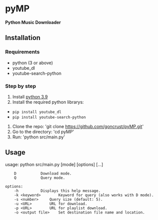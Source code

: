 # pyMP
**Python Music Downloader**

## Installation

### Requirements

- python (3 or above)
- youtube_dl
- youtube-search-python

### Step by step

1. Install [python 3.9](https://www.python.org/)
1. Install the required python librarys:
  - `pip install youtube_dl`
  - `pip install youtube-search-python`
1. Clone the repo: 'git clone https://github.com/goncrust/pyMP.git'
1. Go to the directory: 'cd pyMP'
1. Run: 'python src/main.py'

## Usage

usage: python src/main.py [mode] [options] [...]

```modes:
	D			Download mode.
	Q			Query mode.

options:
	-h			Displays this help message.
	-k <keyword>		Keyword for query (also works with D mode).
	-s <number>		Query size (default: 5).
	-u <URL>		URL for download.
	-p <URL>		URL for playlist download.
	-o <output file>	Set destination file name and location.
```
